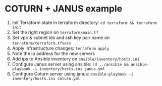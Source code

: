 # COTURN + JANUS example

1. Init Terraform state in terraform directory: `cd terraform && terraform init`
2. Set the right region on `terraform/main.tf`
3. Set vpc & subnet ids and ssh key pair name on `terraform/terraform.tfvars`
4. Apply infrastructure changes: `terraform apply`
5. Note the ip address for the new servers
6. Add ips to Ansible inventory on `ansible/inventory/hosts.ini`
7. Configure Janus server using ansible: `cd ../ansible && ansible-playbook -i inventory/hosts.ini janus.yml`
8. Configure Coturn server using janus: `ansible-playbook -i inventory/hosts.ini coturn.yml`